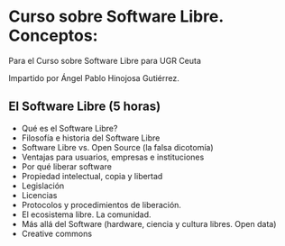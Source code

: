 # Curso sobre Software Libre. Conceptos:

Para el Curso sobre Software Libre para UGR Ceuta

Impartido por Ángel Pablo Hinojosa Gutiérrez.

## El Software Libre (5 horas)
- Qué es el Software Libre?
- Filosofía e historia del Software Libre
- Software Libre vs. Open Source (la falsa dicotomía)
- Ventajas para usuarios, empresas e instituciones
- Por qué liberar software
- Propiedad intelectual, copia y libertad
- Legislación
- Licencias
- Protocolos y procedimientos de liberación.
- El ecosistema libre. La comunidad.
- Más allá del Software (hardware, ciencia y cultura libres. Open data)
- Creative commons

